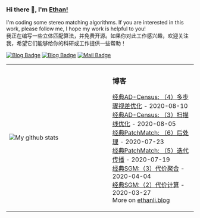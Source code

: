 ### Hi there 👋, I'm [Ethan!](https://github.com/ethan-li-coding) 
I'm coding some stereo matching algorithms. If you are interested in this work, please follow me, I hope my work is helpful to you!
<br>我正在编写一些立体匹配算法，并免费开源。如果你对此工作感兴趣，欢迎关注我，希望它们能够给你的科研或工作提供一些帮助！

[![Blog Badge](https://img.shields.io/badge/blog-150k%20pageview-brightgreen)](https://ethanli.blog.csdn.net/) [![Blog Badge](https://img.shields.io/badge/zhihu-9k%20pageview-brightgreen)](https://www.zhihu.com/people/yingsongli) [![Mail Badge](https://img.shields.io/badge/-ethan.li.whu@gmail.com-c14438?style=flat-square&logo=Gmail&logoColor=white&link=mailto:ethan.li.whu@gmail.com)](mailto:ethan.li.whu@gmail.com)

<table><tr><td valign="center" width="55%">
  
<!--
- ![Ethan Li's Github Stats](https://github-readme-stats.vercel.app/api?username=ethan-li-coding&show_icons=true&title_color=fff&icon_color=79ff97&text_color=9f9f9f&bg_color=151515)
-->
![My github stats](https://github-readme-stats.vercel.app/api?username=ethan-li-coding&show_icons=true&hide_border=true)
</td><td valign="top" width="45%">

### 博客
<!-- tils starts -->
[经典AD-Census: （4）多步骤视差优化](https://ethanli.blog.csdn.net/article/details/107922958) - 2020-08-10
<br>[经典AD-Census: （3）扫描线优化](https://ethanli.blog.csdn.net/article/details/107825411) - 2020-08-05
<br>[经典PatchMatch: （6）后处理](https://ethanli.blog.csdn.net/article/details/107549278) - 2020-07-23
<br>[经典PatchMatch: （5）迭代传播](https://ethanli.blog.csdn.net/article/details/107436340) - 2020-07-19 
<br>[经典SGM:（3）代价聚合](https://ethanli.blog.csdn.net/article/details/105316274) - 2020-04-04
<br>[经典SGM:（2）代价计算](https://ethanli.blog.csdn.net/article/details/105142484) - 2020-03-27
<br>More on [ethanli.blog](https://ethanli.blog.csdn.net/)
<!-- blog ends -->
</td></tr></table>


